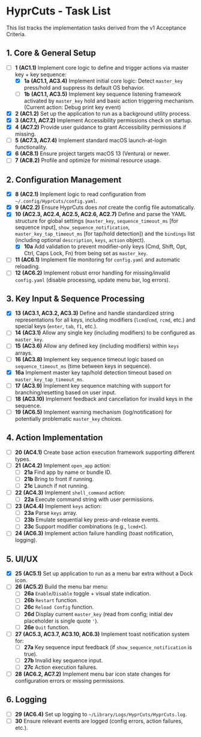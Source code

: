 # HyprCuts - Task List

This list tracks the implementation tasks derived from the v1 Acceptance Criteria.

## 1. Core & General Setup

- [ ] **1** **(AC1.1)** Implement core logic to define and trigger actions via master key + key sequence:
  - [x] **1a** **(AC1.1, AC3.4)** Implement initial core logic: Detect `master_key` press/hold and suppress its default OS behavior.
  - [ ] **1b** **(AC1.1, AC3.5)** Implement key sequence listening framework activated by `master_key` hold and basic action triggering mechanism. (Current action: Debug print key event)
- [x] **2** **(AC1.2)** Set up the application to run as a background utility process.
- [x] **3** **(AC7.1, AC7.2)** Implement Accessibility permissions check on startup.
- [x] **4** **(AC7.2)** Provide user guidance to grant Accessibility permissions if missing.
- [ ] **5** **(AC7.3, AC7.4)** Implement standard macOS launch-at-login functionality.
- [x] **6** **(AC8.1)** Ensure project targets macOS 13 (Ventura) or newer.
- [ ] **7** **(AC8.2)** Profile and optimize for minimal resource usage.

## 2. Configuration Management

- [x] **8** **(AC2.1)** Implement logic to read configuration from `~/.config/HyprCuts/config.yaml`.
- [x] **9** **(AC2.2)** Ensure HyprCuts does _not_ create the config file automatically.
- [x] **10** **(AC2.3, AC2.4, AC2.5, AC2.6, AC2.7)** Define and parse the YAML structure for global settings (`master_key`, `sequence_timeout_ms` [for sequence input], `show_sequence_notification`, `master_key_tap_timeout_ms` [for tap/hold detection]) and the `bindings` list (including optional `description`, `keys`, `action` object).
  - [x] **10a** Add validation to prevent modifier-only keys (Cmd, Shift, Opt, Ctrl, Caps Lock, Fn) from being set as `master_key`.
- [ ] **11** **(AC6.1)** Implement file monitoring for `config.yaml` and automatic reloading.
- [ ] **12** **(AC6.2)** Implement robust error handling for missing/invalid `config.yaml` (disable processing, update menu bar, log errors).

## 3. Key Input & Sequence Processing

- [x] **13** **(AC3.1, AC3.2, AC3.3)** Define and handle standardized string representations for all keys, including modifiers (`lcmd`/`cmd`, `rcmd`, etc.) and special keys (`enter`, `tab`, `f1`, etc.).
- [ ] **14** **(AC3.1)** Allow any single key (including modifiers) to be configured as `master_key`.
- [ ] **15** **(AC3.6)** Allow any defined key (including modifiers) within `keys` arrays.
- [ ] **16** **(AC3.8)** Implement key sequence timeout logic based on `sequence_timeout_ms` (time between keys in sequence).
- [x] **16a** Implement master key tap/hold detection timeout based on `master_key_tap_timeout_ms`.
- [ ] **17** **(AC3.9)** Implement key sequence matching with support for branching/resetting based on user input.
- [ ] **18** **(AC3.10)** Implement feedback and cancellation for invalid keys in the sequence.
- [ ] **19** **(AC6.5)** Implement warning mechanism (log/notification) for potentially problematic `master_key` choices.

## 4. Action Implementation

- [ ] **20** **(AC4.1)** Create base action execution framework supporting different types.
- [ ] **21** **(AC4.2)** Implement `open_app` action:
  - [ ] **21a** Find app by name or bundle ID.
  - [ ] **21b** Bring to front if running.
  - [ ] **21c** Launch if not running.
- [ ] **22** **(AC4.3)** Implement `shell_command` action:
  - [ ] **22a** Execute command string with user permissions.
- [ ] **23** **(AC4.4)** Implement `keys` action:
  - [ ] **23a** Parse `keys` array.
  - [ ] **23b** Emulate sequential key press-and-release events.
  - [ ] **23c** Support modifier combinations (e.g., `lcmd+C`).
- [ ] **24** **(AC6.3)** Implement action failure handling (toast notification, logging).

## 5. UI/UX

- [x] **25** **(AC5.1)** Set up application to run as a menu bar extra without a Dock icon.
- [ ] **26** **(AC5.2)** Build the menu bar menu:
  - [ ] **26a** `Enable`/`Disable` toggle + visual state indication.
  - [ ] **26b** `Restart` function.
  - [ ] **26c** `Reload Config` function.
  - [ ] **26d** Display current `master_key` (read from config; initial dev placeholder is single quote `'`).
  - [ ] **26e** `Quit` function.
- [ ] **27** **(AC5.3, AC3.7, AC3.10, AC6.3)** Implement toast notification system for:
  - [ ] **27a** Key sequence input feedback (if `show_sequence_notification` is true).
  - [ ] **27b** Invalid key sequence input.
  - [ ] **27c** Action execution failures.
- [ ] **28** **(AC6.2, AC7.2)** Implement menu bar icon state changes for configuration errors or missing permissions.

## 6. Logging

- [ ] **29** **(AC6.4)** Set up logging to `~/Library/Logs/HyprCuts/HyprCuts.log`.
- [ ] **30** Ensure relevant events are logged (config errors, action failures, etc.).
